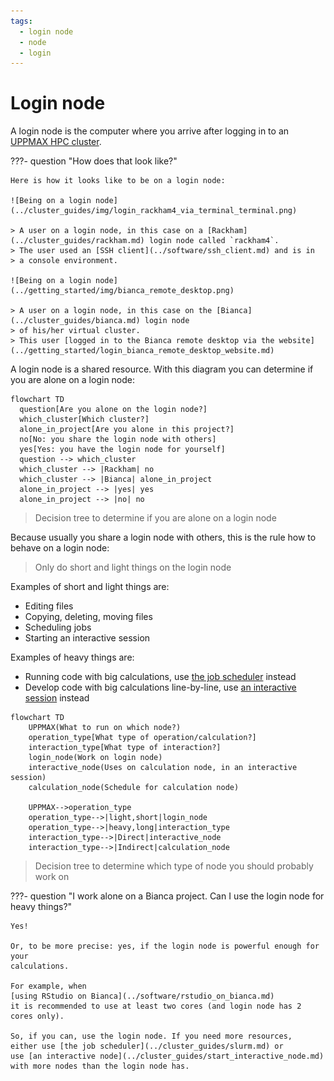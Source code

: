```yaml
---
tags:
  - login node
  - node
  - login
---
```


# Login node

A login node is the computer where you arrive after logging in
to an [UPPMAX HPC cluster](../cluster_guides/uppmax_cluster.md).

???- question "How does that look like?"

    Here is how it looks like to be on a login node:

    ![Being on a login node](../cluster_guides/img/login_rackham4_via_terminal_terminal.png)

    > A user on a login node, in this case on a [Rackham](../cluster_guides/rackham.md) login node called `rackham4`.
    > The user used an [SSH client](../software/ssh_client.md) and is in
    > a console environment.

    ![Being on a login node](../getting_started/img/bianca_remote_desktop.png)

    > A user on a login node, in this case on the [Bianca](../cluster_guides/bianca.md) login node
    > of his/her virtual cluster.
    > This user [logged in to the Bianca remote desktop via the website](../getting_started/login_bianca_remote_desktop_website.md)

A login node is a shared resource.
With this diagram you can determine if you are alone on a login node:

```mermaid
flowchart TD
  question[Are you alone on the login node?]
  which_cluster[Which cluster?]
  alone_in_project[Are you alone in this project?]
  no[No: you share the login node with others]
  yes[Yes: you have the login node for yourself]
  question --> which_cluster
  which_cluster --> |Rackham| no
  which_cluster --> |Bianca| alone_in_project
  alone_in_project --> |yes| yes
  alone_in_project --> |no| no
```

> Decision tree to determine if you are alone on a login node

Because usually you share a login node with others,
this is the rule how to behave on a login node:

> Only do short and light things on the login node

Examples of short and light things are:

- Editing files
- Copying, deleting, moving files
- Scheduling jobs
- Starting an interactive session

Examples of heavy things are:

- Running code with big calculations,
  use [the job scheduler](../cluster_guides/slurm.md) instead
- Develop code with big calculations line-by-line,
  use [an interactive session](../cluster_guides/start_interactive_node.md) instead

```mermaid
flowchart TD
    UPPMAX(What to run on which node?)
    operation_type[What type of operation/calculation?]
    interaction_type[What type of interaction?]
    login_node(Work on login node)
    interactive_node(Uses on calculation node, in an interactive session)
    calculation_node(Schedule for calculation node)

    UPPMAX-->operation_type
    operation_type-->|light,short|login_node
    operation_type-->|heavy,long|interaction_type
    interaction_type-->|Direct|interactive_node
    interaction_type-->|Indirect|calculation_node
```

> Decision tree to determine which type of node you should probably work on

???- question "I work alone on a Bianca project. Can I use the login node for heavy things?"

    Yes!

    Or, to be more precise: yes, if the login node is powerful enough for your
    calculations.

    For example, when
    [using RStudio on Bianca](../software/rstudio_on_bianca.md)
    it is recommended to use at least two cores (and login node has 2 cores only).

    So, if you can, use the login node. If you need more resources,
    either use [the job scheduler](../cluster_guides/slurm.md) or
    use [an interactive node](../cluster_guides/start_interactive_node.md)
    with more nodes than the login node has.
